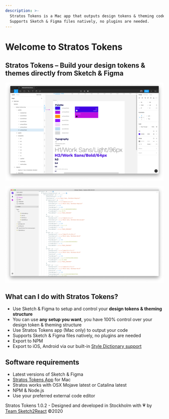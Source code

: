 ```yaml
---
description: >-
  Stratos Tokens is a Mac app that outputs design tokens & theming code.
  Supports Sketch & Figma files natively, no plugins are needed.
---
```


# Welcome to Stratos Tokens

## Stratos Tokens – Build your design tokens & themes directly from Sketch & Figma

![This is how our simple Material-UI demo file looks in Figma](.gitbook/assets/ska-rmklipp-2020-03-18-13.48.24.png)

![This is how the JSON structure looks in Stratos Tokens](.gitbook/assets/materialui-demo-stokens.png)

## What can I do with Stratos Tokens?

* Use Sketch & Figma to setup and control your **design tokens & theming structure**
* You can use **any setup you want**, you have 100% control over your design token & theming structure
* Use Stratos Tokens app \(Mac only\) to output your code
* Supports Sketch & Figma files natively, no plugins are needed
* Export to NPM
* Export to iOS, Android via our built-in [Style Dictionary support](https://amzn.github.io/style-dictionary/#/)

## Software requirements

* Latest versions of Sketch & Figma
* [Stratos Tokens App](https://gumroad.com/l/stratosalphabeta) for Mac
* Stratos works with OSX Mojave latest or Catalina latest
* NPM & Node.js
* Use your preferred external code editor

Stratos Tokens 1.0.2 - Designed and developed in Stockholm with 💗 by [Team Sketch2React](https://sketch2react.io) ©2020

